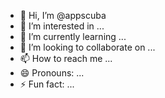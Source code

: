 - 👋 Hi, I’m @appscuba
- 👀 I’m interested in ...
- 🌱 I’m currently learning ...
- 💞️ I’m looking to collaborate on ...
- 📫 How to reach me ...
- 😄 Pronouns: ...
- ⚡ Fun fact: ...

<!---
appscuba/appscuba is a ✨ special ✨ repository because its `README.md` (this file) appears on your GitHub profile.
You can click the Preview link to take a look at your changes.
--->
